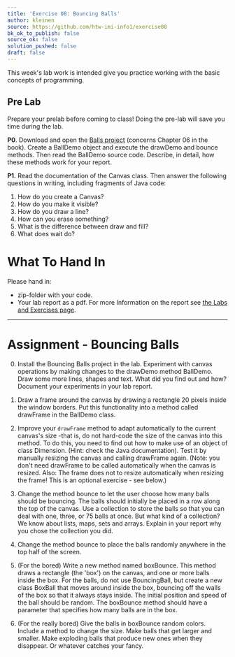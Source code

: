 ```yaml
---
title: 'Exercise 08: Bouncing Balls'
author: kleinen
source: https://github.com/htw-imi-info1/exercise08
bk_ok_to_publish: false
source_ok: false
solution_pushed: false
draft: false
---
```

<!--<span class = "attention">Not yet reviewed and published for SoSe 2021 Term!</span>-->
This week's lab work is intended give you practice working with the basic concepts of programming.

## Pre Lab

Prepare your prelab before coming to class! Doing the pre-lab will save you time during the lab.

**P0**. Download and open the [Balls project](https://github.com/htw-imi-info1/exercise08) (concerns Chapter 06 in the book). Create a BallDemo object and execute the drawDemo and bounce methods. Then read the BallDemo source code. Describe, in detail, how these methods work for your report.

**P1.** Read the documentation of the Canvas class. Then answer the following questions in writing, including fragments of Java code:

  1. How do you create a Canvas?
  2. How do you make it visible?
  3. How do you draw a line?
  4. How can you erase something?
  5. What is the difference between draw and fill?
  6. What does wait do?

# What To Hand In
Please hand in:
* zip-folder with your code.
* Your lab report as a pdf. For more Information on the report see [the Labs and Exercises page](../).


* * *

# Assignment - Bouncing Balls

0. Install the Bouncing Balls project in the lab. Experiment with canvas operations by making changes to the drawDemo method BallDemo. Draw some more lines, shapes and text. What did you find out and how? Document your experiments in your lab report.

1. Draw a frame around the canvas by drawing a rectangle 20 pixels inside the window borders. Put this functionality into a method called drawFrame in the BallDemo class.
2. Improve your `drawFrame` method to adapt automatically to the current canvas's size -that is, do not hard-code the size of the canvas into this method. To do this, you need to find out how to make use of an object of class Dimension. (Hint: check the Java documentation). Test it by manually resizing the canvas and calling drawFrame again. (Note: you don't need drawFrame to be called automatically when the canvas is resized. Also: The frame does not to resize automatically when resizing the frame! This is an optional exercise - see below.)

3. Change the method bounce to let the user choose how many balls should be bouncing. The balls should initially be placed in a row along the top of the canvas. Use a collection to store the balls so that you can deal with one, three, or 75 balls at once.  But what kind of a collection? We know about lists, maps, sets and arrays. Explain in your report why you chose the collection you did.
4. Change the method bounce to place the balls randomly anywhere in the top half of the screen.

5. (For the bored) Write a new method named boxBounce. This method draws a rectangle (the 'box') on the canvas, and one or more balls inside the box. For the balls, do not use BouncingBall, but create a new class BoxBall that moves around inside the box, bouncing off the walls of the box so that it always stays inside. The initial position and speed of the ball should be random. The boxBounce method should have a parameter that specifies how many balls are in the box.
6. (For the really bored) Give the balls in boxBounce random colors. Include a method to change the size. Make balls that get larger and smaller. Make exploding balls that produce new ones when they disappear. Or whatever catches your fancy.
